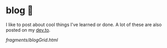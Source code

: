 # blog 📝
I like to post about cool things I've learned or done. A lot of these are also posted on my [dev.to](https://dev.to/httpsamc).

${fragments/blogGrid.html}$